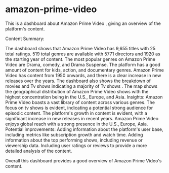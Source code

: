 # amazon-prime-video
This is a dashboard about Amazon Prime Video , giving an overview of the platform's content.

Content Summary:

The dashboard shows that Amazon Prime Video has 9,655 titles with 25 total ratings.
519 total genres are available with 5771 directors and 1920 as the starting year of content.
The most popular genres on Amazon Prime Video are Drama, comedy, and Drama Suspense.
The platform has a good amount of content for kids, action, and documentary genres.
Amazon Prime Video has content from 1950 onwards, and there is a clear increase in new releases over the years.
The dashboard also shows the breakdown of movies and Tv shows indicating a majority of Tv shows .
The map shows the geographical distribution of Amazon Prime Video shows with the highest concentration being in the U.S., Europe, and Asia.
Insights:
Amazon Prime Video boasts a vast library of content across various genres.
The focus on tv shows is evident, indicating a potential strong audience for episodic content.
The platform's growth in content is evident, with a significant increase in new releases in recent years.
Amazon Prime Video enjoys global reach with a strong presence in the U.S., Europe, Asia.
Potential improvements:
Adding information about the platform's user base, including metrics like subscription growth and watch time.
Adding information about the top performing shows, including revenue or viewership data.
Including user ratings or reviews to provide a more detailed analysis of the content.


Overall this dashboard provides a good overview of Amazon Prime Video's content. 
